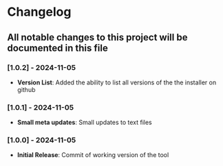 # Changelog

## All notable changes to this project will be documented in this file

### [1.0.2] - 2024-11-05

- **Version List**: Added the ability to list all versions of the the installer on github

### [1.0.1] - 2024-11-05

- **Small meta updates**: Small updates to text files

### [1.0.0] - 2024-11-05

- **Initial Release**: Commit of working version of the tool
